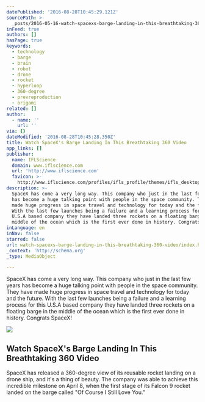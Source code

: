 ```yaml
---
datePublished: '2016-08-28T10:45:29.121Z'
sourcePath: >-
  _posts/2016-05-16-watch-spacexs-barge-landing-in-this-breathtaking-360-video.md
inFeed: true
authors: []
hasPage: true
keywords:
  - technology
  - barge
  - brain
  - robot
  - drone
  - rocket
  - hyperloop
  - 360-degree
  - prevreproduction
  - origami
related: []
author:
  - name: ''
    url: ''
via: {}
dateModified: '2016-08-28T10:45:28.350Z'
title: Watch SpaceX's Barge Landing In This Breathtaking 360 Video
app_links: []
publisher:
  name: IFLScience
  domain: www.iflscience.com
  url: 'http://www.iflscience.com'
  favicon: >-
    http://www.iflscience.com/profiles/ifls_profile/themes/ifls_desktop/favicon.ico
description: >-
  SpaceX has come a very long way. This company who just in the last few years
  has become a huge talking point with people in the space community. They have
  made huge progress in space travel and technology for today and the future.
  With the last few launches being a failure and a learning process for this
  U.S.A based company they have landed three rockets on a floating barge in the
  middle of the ocean which is the first ever done in history. Congrats SpaceX!
inLanguage: en
inNav: false
starred: false
url: watch-spacexs-barge-landing-in-this-breathtaking-360-video/index.html
_context: 'http://schema.org'
_type: MediaObject

---
```

SpaceX has come a very long way. This company who just in the last few years has become a huge talking point with people in the space community. They have made huge progress in space travel and technology for today and the future. With the last few launches being a failure and a learning process for this U.S.A based company they have landed three rockets on a floating barge in the middle of the ocean which is the first ever done in history. Congrats SpaceX!

<article style=""><img src="https://s3-us-west-2.amazonaws.com/the-grid-img/p/5bae32a0ad2ba50fdafb0633bce90ae4b350eeba.jpg" /><h1>Watch SpaceX's Barge Landing In This Breathtaking 360 Video</h1><p>SpaceX has released a 360-degree view of its reusable rocket landing on a drone ship, and it's a thing of beauty. The company was able to achieve this incredible milestone on April 8, when the first stage of its Falcon 9 rocket landed on the barge called "Of Course I Still Love You."</p></article>